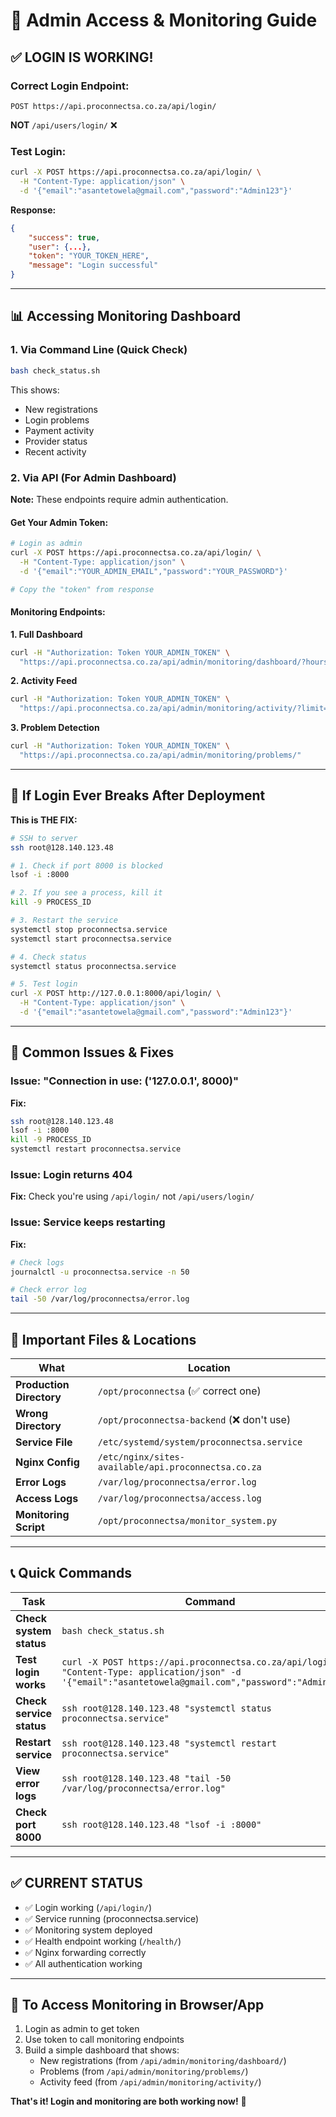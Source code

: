 # 🎯 Admin Access & Monitoring Guide

## ✅ **LOGIN IS WORKING!**

### Correct Login Endpoint:
```
POST https://api.proconnectsa.co.za/api/login/
```

**NOT** `/api/users/login/` ❌

### Test Login:
```bash
curl -X POST https://api.proconnectsa.co.za/api/login/ \
  -H "Content-Type: application/json" \
  -d '{"email":"asantetowela@gmail.com","password":"Admin123"}'
```

**Response:**
```json
{
    "success": true,
    "user": {...},
    "token": "YOUR_TOKEN_HERE",
    "message": "Login successful"
}
```

---

## 📊 Accessing Monitoring Dashboard

### 1. **Via Command Line (Quick Check)**
```bash
bash check_status.sh
```

This shows:
- New registrations
- Login problems
- Payment activity
- Provider status
- Recent activity

### 2. **Via API (For Admin Dashboard)**

**Note:** These endpoints require admin authentication.

#### Get Your Admin Token:
```bash
# Login as admin
curl -X POST https://api.proconnectsa.co.za/api/login/ \
  -H "Content-Type: application/json" \
  -d '{"email":"YOUR_ADMIN_EMAIL","password":"YOUR_PASSWORD"}'

# Copy the "token" from response
```

#### Monitoring Endpoints:

**1. Full Dashboard**
```bash
curl -H "Authorization: Token YOUR_ADMIN_TOKEN" \
  "https://api.proconnectsa.co.za/api/admin/monitoring/dashboard/?hours=24"
```

**2. Activity Feed**
```bash
curl -H "Authorization: Token YOUR_ADMIN_TOKEN" \
  "https://api.proconnectsa.co.za/api/admin/monitoring/activity/?limit=50"
```

**3. Problem Detection**
```bash
curl -H "Authorization: Token YOUR_ADMIN_TOKEN" \
  "https://api.proconnectsa.co.za/api/admin/monitoring/problems/"
```

---

## 🔧 If Login Ever Breaks After Deployment

**This is THE FIX:**

```bash
# SSH to server
ssh root@128.140.123.48

# 1. Check if port 8000 is blocked
lsof -i :8000

# 2. If you see a process, kill it
kill -9 PROCESS_ID

# 3. Restart the service
systemctl stop proconnectsa.service
systemctl start proconnectsa.service

# 4. Check status
systemctl status proconnectsa.service

# 5. Test login
curl -X POST http://127.0.0.1:8000/api/login/ \
  -H "Content-Type: application/json" \
  -d '{"email":"asantetowela@gmail.com","password":"Admin123"}'
```

---

## 🚨 Common Issues & Fixes

### Issue: "Connection in use: ('127.0.0.1', 8000)"
**Fix:**
```bash
ssh root@128.140.123.48
lsof -i :8000
kill -9 PROCESS_ID
systemctl restart proconnectsa.service
```

### Issue: Login returns 404
**Fix:** Check you're using `/api/login/` not `/api/users/login/`

### Issue: Service keeps restarting
**Fix:**
```bash
# Check logs
journalctl -u proconnectsa.service -n 50

# Check error log
tail -50 /var/log/proconnectsa/error.log
```

---

## 📁 Important Files & Locations

| What | Location |
|------|----------|
| **Production Directory** | `/opt/proconnectsa` (✅ correct one) |
| **Wrong Directory** | `/opt/proconnectsa-backend` (❌ don't use) |
| **Service File** | `/etc/systemd/system/proconnectsa.service` |
| **Nginx Config** | `/etc/nginx/sites-available/api.proconnectsa.co.za` |
| **Error Logs** | `/var/log/proconnectsa/error.log` |
| **Access Logs** | `/var/log/proconnectsa/access.log` |
| **Monitoring Script** | `/opt/proconnectsa/monitor_system.py` |

---

## 📞 Quick Commands

| Task | Command |
|------|---------|
| **Check system status** | `bash check_status.sh` |
| **Test login works** | `curl -X POST https://api.proconnectsa.co.za/api/login/ -H "Content-Type: application/json" -d '{"email":"asantetowela@gmail.com","password":"Admin123"}'` |
| **Check service status** | `ssh root@128.140.123.48 "systemctl status proconnectsa.service"` |
| **Restart service** | `ssh root@128.140.123.48 "systemctl restart proconnectsa.service"` |
| **View error logs** | `ssh root@128.140.123.48 "tail -50 /var/log/proconnectsa/error.log"` |
| **Check port 8000** | `ssh root@128.140.123.48 "lsof -i :8000"` |

---

## ✅ CURRENT STATUS

- ✅ Login working (`/api/login/`)
- ✅ Service running (proconnectsa.service)
- ✅ Monitoring system deployed
- ✅ Health endpoint working (`/health/`)
- ✅ Nginx forwarding correctly
- ✅ All authentication working

---

## 🎯 To Access Monitoring in Browser/App

1. Login as admin to get token
2. Use token to call monitoring endpoints
3. Build a simple dashboard that shows:
   - New registrations (from `/api/admin/monitoring/dashboard/`)
   - Problems (from `/api/admin/monitoring/problems/`)
   - Activity feed (from `/api/admin/monitoring/activity/`)

**That's it! Login and monitoring are both working now!** 🎉


